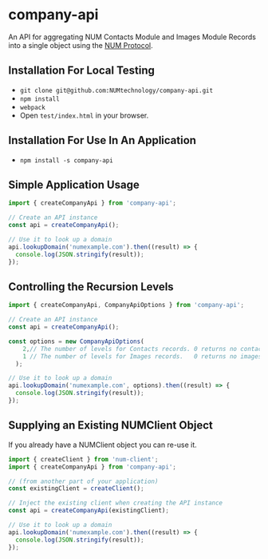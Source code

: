 # company-api

An API for aggregating NUM Contacts Module and Images Module Records into a single object using the [NUM Protocol](https://www.numprotocol.com/).

## Installation For Local Testing

- `git clone git@github.com:NUMtechnology/company-api.git`
- `npm install`
- `webpack`
- Open `test/index.html` in your browser.

## Installation For Use In An Application

- `npm install -s company-api`

## Simple Application Usage

```typescript
import { createCompanyApi } from 'company-api';

// Create an API instance
const api = createCompanyApi();

// Use it to look up a domain
api.lookupDomain('numexample.com').then((result) => {
  console.log(JSON.stringify(result));
});
```

## Controlling the Recursion Levels

```typescript
import { createCompanyApi, CompanyApiOptions } from 'company-api';

// Create an API instance
const api = createCompanyApi();

const options = new CompanyApiOptions(
    2,// The number of levels for Contacts records. 0 returns no contacts data.
    1 // The number of levels for Images records.   0 returns no images data.
  );

// Use it to look up a domain
api.lookupDomain('numexample.com', options).then((result) => {
  console.log(JSON.stringify(result));
});
```

## Supplying an Existing NUMClient Object

If you already have a NUMClient object you can re-use it.
```typescript
import { createClient } from 'num-client';
import { createCompanyApi } from 'company-api';

// (from another part of your application)
const existingClient = createClient();

// Inject the existing client when creating the API instance
const api = createCompanyApi(existingClient);

// Use it to look up a domain
api.lookupDomain('numexample.com').then((result) => {
  console.log(JSON.stringify(result));
});
```
